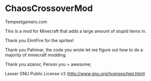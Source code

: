 ChaosCrossoverMod
=============

Tempestgamers.com

This Is a mod for Minecraft that adds a large amount of stupid items in.

<p>Thank you ElmtFire for the sprites!</p>
<p>Thank you Pahimar, the code you wrote let me figure out how to do a majority of minecraft modding.</p>
<p>Thank you azanor, Person you = awesome;</p>

Lesser GNU Public License v3 (http://www.gnu.org/licenses/lgpl.html)
